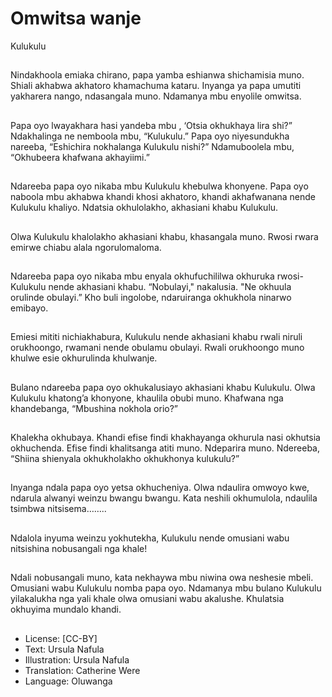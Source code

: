# Omwitsa wanje
Kulukulu

##
Nindakhoola emiaka chirano,
papa yamba eshianwa
shichamisia muno.
Shiali akhabwa akhatoro
khamachuma kataru.
Inyanga ya papa umutiti
yakharera nango, ndasangala
muno.
Ndamanya mbu enyolile
omwitsa.


##
Papa oyo lwayakhara hasi
yandeba mbu , ‘Otsia
okhukhaya lira shi?”
Ndakhalinga ne nemboola mbu,
“Kulukulu.”
Papa oyo niyesundukha
nareeba, “Eshichira nokhalanga
Kulukulu nishi?”
Ndamuboolela mbu,
“Okhubeera khafwana
akhayiimi.”

##
Ndareeba papa oyo nikaba mbu Kulukulu
khebulwa khonyene.
Papa oyo naboola mbu akhabwa khandi khosi
akhatoro, khandi akhafwanana nende Kulukulu
khaliyo.
Ndatsia okhulolakho, akhasiani khabu Kulukulu.


##
Olwa Kulukulu khalolakho
akhasiani khabu, khasangala
muno.
Rwosi rwara emirwe chiabu
alala ngorulomaloma.


##
Ndareeba papa oyo nikaba mbu
enyala okhufuchililwa okhuruka
rwosi- Kulukulu nende akhasiani
khabu.
“Nobulayi," nakalusia.
"Ne okhuula orulinde obulayi.”
Kho buli ingolobe, ndaruiranga
okhukhola ninarwo emibayo.


##
Emiesi mititi nichiakhabura,
Kulukulu nende akhasiani khabu
rwali niruli orukhoongo,
rwamani nende obulamu
obulayi.
Rwali orukhoongo muno khulwe
esie okhurulinda khulwanje.


##
Bulano ndareeba papa oyo
okhukalusiayo akhasiani khabu
Kulukulu.
Olwa Kulukulu khatong’a
khonyone, khaulila obubi muno.
Khafwana nga khandebanga,
“Mbushina nokhola orio?”


##
Khalekha okhubaya. Khandi
efise findi khakhayanga
okhurula nasi okhutsia
okhuchenda.
Efise findi khalitsanga atiti
muno. Ndeparira muno.
Ndereeba, “Shiina shienyala
okhukholakho okhukhonya
kulukulu?”


##
Inyanga ndala papa oyo yetsa okhucheniya. Olwa ndaulira
omwoyo kwe, ndarula alwanyi weinzu bwangu bwangu.
Kata neshili okhumulola, ndaulila tsimbwa nitsisema……..


##
Ndalola inyuma weinzu
yokhutekha, Kulukulu nende
omusiani wabu nitsishina
nobusangali nga khale!


##
Ndali nobusangali muno, kata
nekhaywa mbu niwina owa
neshesie mbeli. Omusiani wabu
Kulukulu nomba papa oyo.
Ndamanya mbu bulano
Kulukulu yilakalukha nga yali
khale olwa omusiani wabu
akalushe.
Khulatsia okhuyima mundalo
khandi.


##
* License: [CC-BY]
* Text: Ursula Nafula
* Illustration: Ursula Nafula
* Translation: Catherine Were
* Language: Oluwanga
